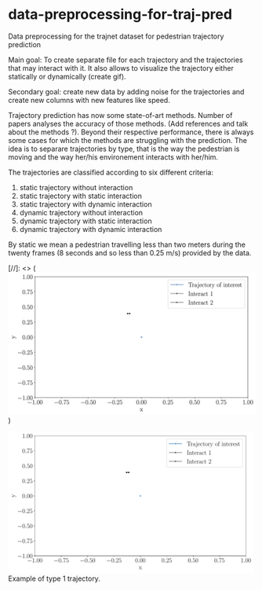 # data-preprocessing-for-traj-pred
Data preprocessing for the trajnet dataset for pedestrian trajectory prediction


Main goal: To create separate file for each trajectory and the trajectories that may interact with it. It also allows to visualize the trajectory either statically or dynamically (create gif).



Secondary goal: create new data by adding noise for the trajectories and create new columns with new features like speed.

Trajectory prediction has now some state-of-art methods. Number of papers analyses the accuracy of those methods. (Add references and talk about the methods ?). Beyond their respective performance, there is always some cases for which the methods are struggling with the prediction. The idea is to separare trajectories by type, that is the way the pedestrian is moving and the way her/his environement interacts with her/him.

The trajectories are classified according to six different criteria:
1. static trajectory without interaction
1. static trajectory with static interaction
1. static trajectory with dynamic interaction
1. dynamic trajectory without interaction
1. dynamic trajectory with static interaction
1. dynamic trajectory with dynamic interaction

By static we mean a pedestrian travelling less than two meters during the twenty frames (8 seconds and so less than 0.25 m/s) provided by the data. 


[//]: <> (![](/figure/0_biwi_md.png?raw=true "Type1"))

<img src="/figure/0_biwi.pdf?raw=true" width="500">
Example of type 1 trajectory.
